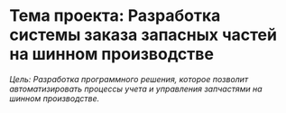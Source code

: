 # Тема проекта: Разработка системы заказа запасных частей на шинном производстве


_Цель: Разработка программного решения, которое позволит автоматизировать 
процессы учета и управления запчастями на шинном производстве._
